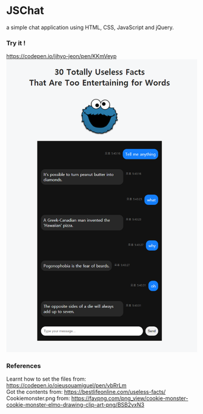 # JSChat
a simple chat application using HTML, CSS, JavaScript and jQuery.

### Try it !
https://codepen.io/jihyo-jeon/pen/KKmVeyp
![Test image](testImg.png)

### References
Learnt how to set the files from: https://codepen.io/oieusouamiguel/pen/vbRrLm \
Got the contents from: https://bestlifeonline.com/useless-facts/ \
Cookiemonster.png from: https://favpng.com/png_view/cookie-monster-cookie-monster-elmo-drawing-clip-art-png/BSB2vxN3
